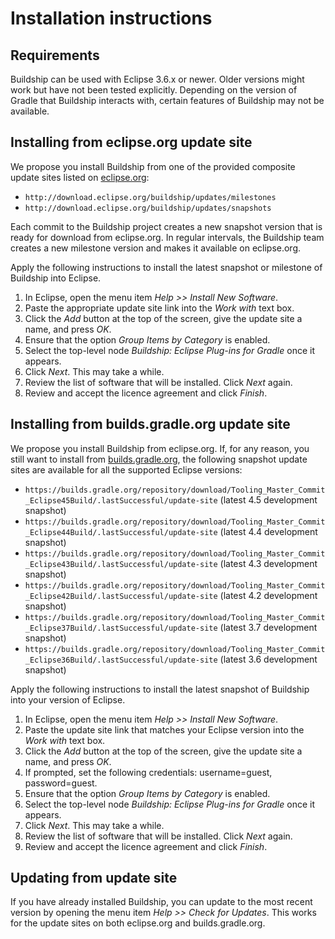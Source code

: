 # Installation instructions

## Requirements

Buildship can be used with Eclipse 3.6.x or newer. Older versions might work but have not been tested explicitly. Depending on the
version of Gradle that Buildship interacts with, certain features of Buildship may not be available.


## Installing from eclipse.org update site

We propose you install Buildship from one of the provided composite update sites listed on [eclipse.org](https://projects.eclipse.org/projects/tools.buildship/downloads):

  * `http://download.eclipse.org/buildship/updates/milestones`
  * `http://download.eclipse.org/buildship/updates/snapshots`

Each commit to the Buildship project creates a new snapshot version that is ready for download from eclipse.org. In regular intervals, the Buildship team
creates a new milestone version and makes it available on eclipse.org.

Apply the following instructions to install the latest snapshot or milestone of Buildship into Eclipse.

 1. In Eclipse, open the menu item _Help >> Install New Software_.
 1. Paste the appropriate update site link into the _Work with_ text box.
 1. Click the _Add_ button at the top of the screen, give the update site a name, and press _OK_.
 1. Ensure that the option _Group Items by Category_ is enabled.
 1. Select the top-level node _Buildship: Eclipse Plug-ins for Gradle_ once it appears.
 1. Click _Next_. This may take a while.
 1. Review the list of software that will be installed. Click _Next_ again.
 1. Review and accept the licence agreement and click _Finish_.


## Installing from builds.gradle.org update site

We propose you install Buildship from eclipse.org. If, for any reason, you still want to install
from [builds.gradle.org](https://builds.gradle.org/project.html?projectId=Tooling_Buildship&tab=projectOverview), the following snapshot update sites
are available for all the supported Eclipse versions:

  * `https://builds.gradle.org/repository/download/Tooling_Master_Commit_Eclipse45Build/.lastSuccessful/update-site` (latest 4.5 development snapshot)
  * `https://builds.gradle.org/repository/download/Tooling_Master_Commit_Eclipse44Build/.lastSuccessful/update-site` (latest 4.4 development snapshot)
  * `https://builds.gradle.org/repository/download/Tooling_Master_Commit_Eclipse43Build/.lastSuccessful/update-site` (latest 4.3 development snapshot)
  * `https://builds.gradle.org/repository/download/Tooling_Master_Commit_Eclipse42Build/.lastSuccessful/update-site` (latest 4.2 development snapshot)
  * `https://builds.gradle.org/repository/download/Tooling_Master_Commit_Eclipse37Build/.lastSuccessful/update-site` (latest 3.7 development snapshot)
  * `https://builds.gradle.org/repository/download/Tooling_Master_Commit_Eclipse36Build/.lastSuccessful/update-site` (latest 3.6 development snapshot)

Apply the following instructions to install the latest snapshot of Buildship into your version of Eclipse.

 1. In Eclipse, open the menu item _Help >> Install New Software_.
 1. Paste the update site link that matches your Eclipse version into the _Work with_ text box.
 1. Click the _Add_ button at the top of the screen, give the update site a name, and press _OK_.
 1. If prompted, set the following credentials: username=guest, password=guest.
 1. Ensure that the option _Group Items by Category_ is enabled.
 1. Select the top-level node _Buildship: Eclipse Plug-ins for Gradle_ once it appears.
 1. Click _Next_. This may take a while.
 1. Review the list of software that will be installed. Click _Next_ again.
 1. Review and accept the licence agreement and click _Finish_.


## Updating from update site

If you have already installed Buildship, you can update to the most recent version by opening the menu item _Help >> Check for Updates_. This
works for the update sites on both eclipse.org and builds.gradle.org.

